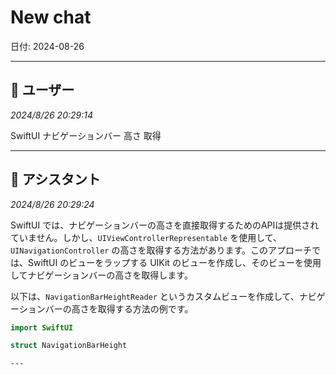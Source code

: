 # New chat

日付: 2024-08-26

---

## 👤 ユーザー
*2024/8/26 20:29:14*

SwiftUI ナビゲーションバー 高さ 取得

---

## 🤖 アシスタント
*2024/8/26 20:29:24*

SwiftUI では、ナビゲーションバーの高さを直接取得するためのAPIは提供されていません。しかし、`UIViewControllerRepresentable` を使用して、`UINavigationController` の高さを取得する方法があります。このアプローチでは、SwiftUI のビューをラップする UIKit のビューを作成し、そのビューを使用してナビゲーションバーの高さを取得します。

以下は、`NavigationBarHeightReader` というカスタムビューを作成して、ナビゲーションバーの高さを取得する方法の例です。

```swift
import SwiftUI

struct NavigationBarHeight

---
